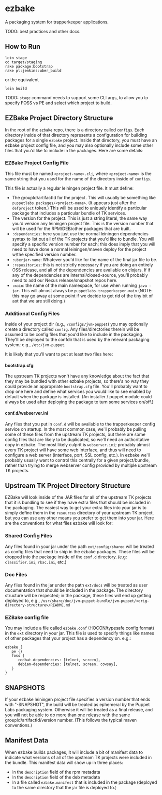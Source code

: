 ezbake
======

A packaging system for trapperkeeper applications.

TODO: best practices and other docs.

## How to Run

```
lein stage
cd target/staging
rake package:bootstrap
rake pl:jenkins:uber_build
```
or the equivalent
```
lein build
```
TODO: `stage` command needs to support some CLI args, to allow you to specify
FOSS vs PE and select which project to build.

## EZBake Project Directory Structure

In the root of the `ezbake` repo, there is a directory called `configs`.  Each
directory inside of that directory represents a configuration for building packages
for a single `ezbake` project.  Inside that directory, you must have an ezbake
project config file, and you may also optionally include some other files that
you'd like to include in the packages.  Here are some details:

### EZBake Project Config File

This file must be named `<project-name>.clj`, where `<project-name>` is the
same string that you used for the name of the directory inside of `configs`.

This file is actually a regular leiningen project file.  It must define:

* The groupId/artifactId for the project.  This will usually be something like
  `puppetlabs.packages/<project-name>`.  (It appears just after the `defproject`
  token.)  This will be used to uniquely identify a particular package that
  includes a particular bundle of TK services.
* The version for the project.  This is just a string literal, the same way
  you'd version any leiningen project file.  This is the version number that
  will be used for the RPM/DEB/other packages that are built.
* `:dependencies`: here you just use the normal leiningen dependencies syntax
  to list out all of the TK projects that you'd like to bundle.  You will specify
  a specific version number for each; this does imply that you will need to have
  done a normal leiningen/maven deploy for the project w/the specified version
  number.
* `:uberjar-name`: Whatever you'd like for the name of the final jar file to be.
* `:repositories`: this is not strictly necessary if you are doing an entirely
  OSS release, and all of the dependencies are available on clojars.  If if any
  of the dependencies are internal/closed-source, you'll probably need to add
  our Nexus release/snapshot repos here.
* `:main`: the name of the main namespace, for use when running `java -jar`.  This
  will almost always be `puppetlabs.trapperkeeper.main` (NOTE: this may go away
  at some point if we decide to get rid of the tiny bit of aot that we are still
  doing.)

### Additional Config Files

Inside of your project dir (e.g., `/configs/jvm-puppet`) you may optionally
create a directory called `config`.  Any files/directories therein will be assumed
to be config files that you'd like to include in the packaging.  They'll be deployed
to the confdir that is used by the relevant packaging system; e.g., `/etc/jvm-puppet`.

It is likely that you'll want to put at least two files here:

#### bootstrap.cfg

The upstream TK projects won't have any knowledge about the fact that they may
be bundled with other ezbake projects, so there's no way they could provide
an appropriate `bootstrap.cfg` file.  You'll probably want to drop one here
and define what services you would like to see enabled by default when the
package is installed.  (An installer / puppet module could always be used after
deploying the package to turn some services on/off.)

#### conf.d/webserver.ini

Any files that you put in `conf.d` will be available to the trapperkeeper config
service on startup.  In the most common case, we'll probably be pulling some of
these files from the upstream TK projects, but there are some config files that
are likely to be duplicated, so we'll need an authoritative copy in ezbake.  The
most likely culprit is `webserver.ini`; probably almost every TK project will
have some web interface, and thus will need to configure a web server (interface,
port, SSL config, etc.).  In ezbake we'll probably usually want to control this
centrally for a given project/bundle, rather than trying to merge webserver config
provided by multiple upstream TK projects.

## Upstream TK Project Directory Structure

EZBake will look inside of the JAR files for all of the upstream TK projects that
it is bundling to see if they have extra files that should be included in the
packaging.  The easiest way to get your extra files into your jar is to simply
define them in the `resources` directory of your upstream TK project, but you
can use any other means you prefer to get them into your jar.  Here are the
conventions for what files ezbake will look for:

### Shared Config Files

Any files found in your jar under the path `ext/config/shared` will be treated
as config files that need to ship in the ezbake packages.  These files will be
dropped into the package inside of the `conf.d` directory.  (e.g: `classifier.ini`,
`rbac.ini`, etc.)

### Doc Files

Any files found in the jar under the path `ext/docs` will be treated as user
documentation that should be included in the package.  The directory structure
will be respected; in the package, these files will end up getting deployed to,
e.g., `/usr/share/doc/jvm-puppet-bundle/jvm-puppet/<orig-directory-structure>/README.md`

### EZBake config file

You may include a file called `ezbake.conf` (HOCON/typesafe config format) in the
`ext` directory in your jar.  This file is used to specify things like names of
other packages that your project has a dependency on.  e.g.:

```
ezbake {
   pe {}
   foss {
      redhat-dependencies: [telnet, screen],
      debian-dependencies: [telnet, screen, cowsay],
   }
}
```

## SNAPSHOTS

If your ezbake leiningen project file specifies a version number that ends with
"-SNAPSHOT", the build will be treated as ephemeral by the Puppet Labs packaging
system.  Otherwise it will be treated as a final release, and you will not be
able to do more than one release with the same groupId/artifactId/version number.
(This follows the typical maven conventions.)

## Manifest Data

When ezbake builds packages, it will include a bit of manifest data to indicate
what versions of all of the upstream TK projects were included in the bundle.  This
manifest data will show up in three places:

* In the `description` field of the rpm metadata
* In the `description` field of the deb metadata
* In a file called `ezbake.manifest` that is included in the package (deployed to
  the same directory that the jar file is deployed to.)